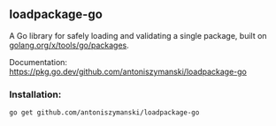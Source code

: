 ## loadpackage-go

A Go library for safely loading and validating a single package, built on [golang.org/x/tools/go/packages](https://pkg.go.dev/golang.org/x/tools/go/packages).

Documentation: https://pkg.go.dev/github.com/antoniszymanski/loadpackage-go

### Installation:

```
go get github.com/antoniszymanski/loadpackage-go
```
